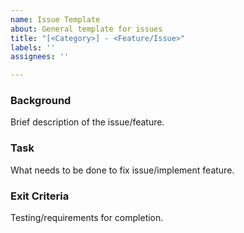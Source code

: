 ```yaml
---
name: Issue Template
about: General template for issues
title: "[<Category>] - <Feature/Issue>"
labels: ''
assignees: ''

---
```


### Background

Brief description of the issue/feature.

### Task

What needs to be done to fix issue/implement feature.

### Exit Criteria

Testing/requirements for completion.
